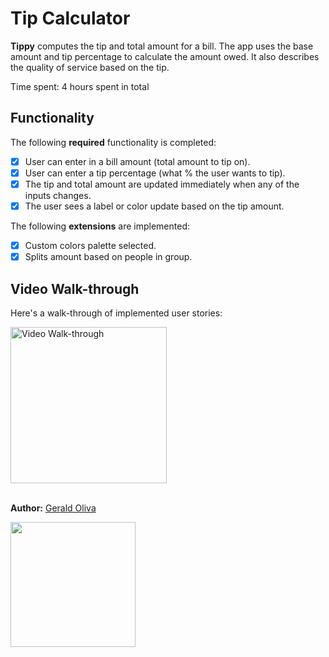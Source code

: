 # Tip Calculator

**Tippy** computes the tip and total amount for a bill. The app uses the base amount and tip percentage to calculate the amount owed. It also describes the quality of service based on the tip.

Time spent: 4 hours spent in total

## Functionality

The following **required** functionality is completed:

* [x] User can enter in a bill amount (total amount to tip on).
* [x] User can enter a tip percentage (what % the user wants to tip).
* [x] The tip and total amount are updated immediately when any of the inputs changes.
* [x] The user sees a label or color update based on the tip amount.

The following **extensions** are implemented:

* [x] Custom colors palette selected.
* [x] Splits amount based on people in group.

## Video Walk-through

Here's a walk-through of implemented user stories:

<img src='https://j.gifs.com/QkGoKZ.gif' title='Video Walk-through' width='250' alt='Video Walk-through' /><br><br>

**Author:** [Gerald Oliva](https://www.geraldoliva.com/)

<a href='https://play.google.com/store/apps/details?id=com.goliva.tippy'><img width="200px" src='https://play.google.com/intl/en_us/badges/static/images/badges/en_badge_web_generic.png' /></a>
